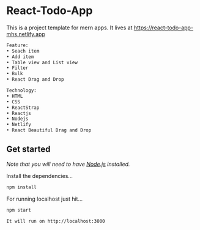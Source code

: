 # React-Todo-App

This is a project template for mern apps. It lives at https://react-todo-app-mhs.netlify.app

```bash
Feature:
• Seach item
• Add item
• Table view and List view
• Filter
• Bulk
• React Drag and Drop

Technology:
• HTML
• CSS
• ReactStrap
• Reactjs
• Nodejs
• Netlify
• React Beautiful Drag and Drop
```

## Get started

*Note that you will need to have [Node.js](https://nodejs.org) installed.*

Install the dependencies...
```bash
npm install
```

For running localhost just hit...
```bash
npm start
```

```bash
It will run on http://localhost:3000
```